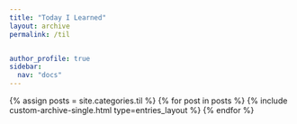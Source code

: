 ```yaml
---
title: "Today I Learned"
layout: archive
permalink: /til


author_profile: true
sidebar:
  nav: "docs"
---
```


{% assign posts = site.categories.til %}
{% for post in posts %}
  {% include custom-archive-single.html type=entries_layout %}
{% endfor %}